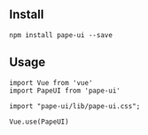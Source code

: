 ## Install
```
npm install pape-ui --save
```

## Usage
```
import Vue from 'vue'
import PapeUI from 'pape-ui'

import "pape-ui/lib/pape-ui.css";

Vue.use(PapeUI)
```
